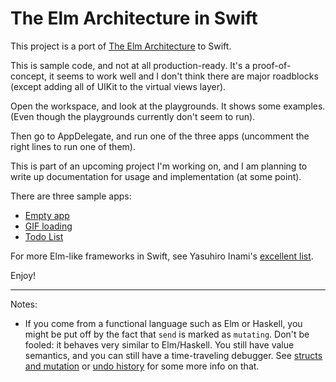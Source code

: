 # The Elm Architecture in Swift

This project is a port of [The Elm Architecture](https://guide.elm-lang.org/architecture/) to Swift.

This is sample code, and not at all production-ready. It's a proof-of-concept, it seems to work well and I don't think there are major roadblocks (except adding all of UIKit to the virtual views layer).

Open the workspace, and look at the playgrounds. It shows some examples. (Even though the playgrounds currently don't seem to run).

Then go to AppDelegate, and run one of the three apps (uncomment the right lines to run one of them).

This is part of an upcoming project I'm working on, and I am planning to write up documentation for usage and implementation (at some point).

There are three sample apps:

- [Empty app](https://github.com/chriseidhof/tea-in-swift/blob/master/Todos/TodosFramework/EmptyApp.swift)
- [GIF loading](https://github.com/chriseidhof/tea-in-swift/blob/master/Todos/TodosFramework/GifApp.swift)
- [Todo List](https://github.com/chriseidhof/tea-in-swift/blob/master/Todos/TodosFramework/TodosApp.swift)


For more Elm-like frameworks in Swift, see Yasuhiro Inami's [excellent list](https://gist.github.com/inamiy/bd257c60e670de8a144b1f97a07bacec).

Enjoy!

---

Notes: 

- If you come from a functional language such as Elm or Haskell, you might be put off by the fact that `send` is marked as `mutating`. Don't be fooled: it behaves very similar to Elm/Haskell. You still have value semantics, and you can still have a time-traveling debugger. See [structs and mutation](http://chris.eidhof.nl/post/structs-and-mutation-in-swift/) or [undo history](http://chris.eidhof.nl/post/undo-history-in-swift/) for some more info on that.
